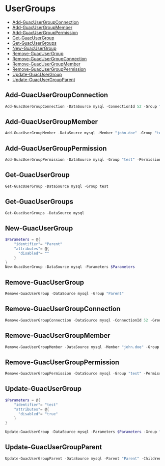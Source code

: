 # UserGroups 

 - [Add-GuacUserGroupConnection](#add-guacusergroupconnection)
 - [Add-GuacUserGroupMember](#add-guacusergroupmember)
 - [Add-GuacUserGroupPermission](#add-guacusergrouppermission)
 - [Get-GuacUserGroup](#get-guacusergroup)
 - [Get-GuacUserGroups](#get-guacusergroups)
 - [New-GuacUserGroup](#new-guacusergroup)
 - [Remove-GuacUserGroup](#remove-guacusergroup)
 - [Remove-GuacUserGroupConnection](#remove-guacusergroupconnection)
 - [Remove-GuacUserGroupMember](#remove-guacusergroupmember)
 - [Remove-GuacUserGroupPermission](#remove-guacusergrouppermission)
 - [Update-GuacUserGroup](#update-guacusergroup)
 - [Update-GuacUserGroupParent](#update-guacusergroupparent)

## Add-GuacUserGroupConnection
```Powershell
Add-GuacUserGroupConnection -DataSource mysql -ConnectionId 52 -Group "test"
```
## Add-GuacUserGroupMember
```Powershell
Add-GuacUserGroupMember -DataSource mysql -Member "john.doe" -Group "test"
```
## Add-GuacUserGroupPermission
```Powershell
Add-GuacUserGroupPermission -DataSource mysql -Group "test" -Permission "READ"
```
## Get-GuacUserGroup
```Powershell
Get-GuacUserGroup -DataSource mysql -Group test
```
## Get-GuacUserGroups
```Powershell
Get-GuacUserGroups -DataSource mysql
```
## New-GuacUserGroup
```Powershell
$Parameters = @{
    "identifier"= "Parent"
    "attributes"= @{
      "disabled"= ""
    }
}
New-GuacUserGroup -DataSource mysql -Parameters $Parameters
```
## Remove-GuacUserGroup
```Powershell
Remove-GuacUserGroup -DataSource mysql -Group "Parent"
```
## Remove-GuacUserGroupConnection
```Powershell
Remove-GuacUserGroupConnection -DataSource mysql -ConnectionId 52 -Group "test"
```
## Remove-GuacUserGroupMember
```Powershell
Remove-GuacUserGroupMember -DataSource mysql -Member "john.doe" -Group "test"
```
## Remove-GuacUserGroupPermission
```Powershell
Remove-GuacUserGroupPermission -DataSource mysql -Group "test" -Permission "ADMINISTER"
```
## Update-GuacUserGroup
```Powershell
$Parameters = @{
    "identifier"= "test"
    "attributes"= @{
      "disabled"= "true"
    }
}

Update-GuacUserGroup -DataSource mysql -Parameters $Parameters -Group "test"
```
## Update-GuacUserGroupParent
```Powershell
Update-GuacUserGroupParent -DataSource mysql -Parent "Parent" -Children "test"
```

